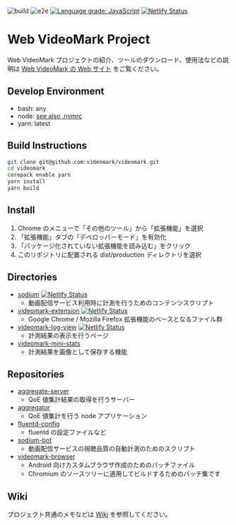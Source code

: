 ![build](https://github.com/videomark/videomark/workflows/build/badge.svg?branch=master)
![e2e](https://github.com/videomark/videomark/workflows/e2e/badge.svg?branch=master)
[![Language grade: JavaScript](https://img.shields.io/lgtm/grade/javascript/g/videomark/videomark.svg?logo=lgtm&logoWidth=18)](https://lgtm.com/projects/g/videomark/videomark/context:javascript)
[![Netlify Status](https://api.netlify.com/api/v1/badges/0d2a4ed0-102a-47db-8291-c241d66a909b/deploy-status)](https://app.netlify.com/sites/sodium-extension/deploys)

# Web VideoMark Project

Web VideoMark プロジェクトの紹介、ツールのダウンロード、使用法などの説明は [Web VideoMark の Web サイト](https://videomark.webdino.org/) をご覧ください。

## Develop Environment

- bash: any
- node: [see also .nvmrc](.nvmrc)
- yarn: latest

## Build Instructions

```sh
git clone git@github.com:videomark/videomark.git
cd videomark
corepack enable yarn
yarn install
yarn build
```

## Install

1. Chrome のメニューで「その他のツール」から「拡張機能」を選択
2. 「拡張機能」タブの「デベロッパーモード」を有効化
3. 「パッケージ化されていない拡張機能を読み込む」をクリック
4. このリポジトリに配置される dist/production ディレクトリを選択

## Directories

- [sodium](packages/sodium) [![Netlify Status](https://api.netlify.app/api/v1/badges/2557c75c-0b3c-450b-b4dc-0f7b9fda88dd/deploy-status)](https://app.netlify.app/sites/sodium-js/deploys)
  - 動画配信サービス利用時に計測を行うためのコンテンツスクリプト
- [videomark-extension](packages/videomark-extension) [![Netlify Status](https://api.netlify.app/api/v1/badges/0d2a4ed0-102a-47db-8291-c241d66a909b/deploy-status)](https://app.netlify.app/sites/sodium-extension/deploys)
  - Google Chrome / Mozilla Firefox 拡張機能のベースとなるファイル群
- [videomark-log-view](packages/videomark-log-view) [![Netlify Status](https://api.netlify.app/api/v1/badges/381b781f-df6b-451a-829e-d15634b9b72f/deploy-status)](https://app.netlify.app/sites/videomark-log-view/deploys)
  - 計測結果の表示を行うページ
- [videomark-mini-stats](packages/videomark-mini-stats)
  - 計測結果を画像として保存する機能

## Repositories

- [aggregate-server](https://github.com/videomark/aggregate-server)
  - QoE 値集計結果の取得を行うサーバー
- [aggregator](https://github.com/videomark/aggregator)
  - QoE 値集計を行う node アプリケーション
- [fluentd-config](https://github.com/videomark/fluentd-config)
  - fluentd の設定ファイルなど
- [sodium-bot](https://github.com/videomark/sodium-bot)
  - 動画配信サービスの視聴品質の自動計測のためのスクリプト
- [videomark-browser](https://github.com/videomark/videomark-browser)
  - Android 向けカスタムブラウザ作成のためのパッチファイル
  - Chromium のソースツリーに適用してビルドするためのパッチ集です

## Wiki

プロジェクト共通のメモなどは [Wiki](https://github.com/videomark/videomark/wiki) を参照してください。
